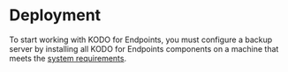 # Deployment

To start working with KODO for Endpoints, you must configure a backup server by installing  all KODO for Endpoints components on a machine that meets the [system requirements](../first-step/server-requirements.md). 

